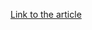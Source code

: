 [Link to the article](https://blog.cyble.com/2023/03/23/cinoshi-project-and-the-dark-side-of-free-maas/)
